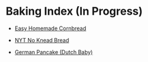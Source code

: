# Baking Index (In Progress)

- [Easy Homemade Cornbread](./CornBread.md)

- [NYT No Knead Bread](./NYTNoKneadBread.md)

- [German Pancake (Dutch Baby)](./DutchBabyGermanPancake.md)